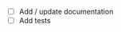  - [ ] Add / update documentation
 - [ ] Add tests

 <!-- Read more about our code-review guidelines at https://the-littlest-jupyterhub.readthedocs.io/en/latest/contributing/code-review.html -->
